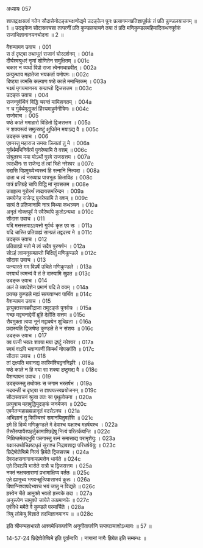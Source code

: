 अध्यायः 057

शापाद्राक्षसत्वं गतेन सौदासेनोदङ्कभक्षणोद्यमे उदङ्केन पुनः प्रत्यागमनप्रतिज्ञापूर्वकं तं प्रति कुण्डलयाचनम् ॥ 1 ॥ उदङ्केन सौदासवचसा तत्पत्नीं प्रति कुण्डलयाचने तया तं प्रति मणिकुण्डलमहिमादिकथनपूर्वकं राजाभिज्ञानानयनचोदना ॥ 2 ॥

वैशम्पायन उवाच ।	001  
स तं दृष्ट्वा तथाभूतं राजानं घोरदर्शनम् ।	001a  
दीर्घश्मश्रुधरं नॄणां शोणितेन समुक्षितम् ॥	001c  
चकार न व्यथां विप्रो राजा त्वेनमथाब्रवीत् ।	002a  
प्रत्युत्थाय महातेजा भयकर्ता यमोपमः ॥	002c  
दिष्ट्या त्वमसि कल्याण षष्ठे काले ममान्तिकम् ।	003a  
भक्ष्यं मृगयमाणस्य सम्प्राप्तो द्विजसत्तम ॥	003c  
उदङ्क उवाच ।	004  
राजन्गुर्वर्थिनं विद्धि चरन्तं मामिहागतम् ।	004a  
न च गुर्वर्थमुद्युक्तं हिंस्यमाहुर्मनीषिणः ॥	004c  
राजोवाच ।	005  
षष्ठे काले ममाहारो विहितो द्विजसत्तम ।	005a  
न शक्यस्त्वं समुत्स्रष्टुं क्षुधितेन मयाऽद्य वै ॥	005c  
उदङ्क उवाच ।	006  
एवमस्तु महाराज समयः क्रियतां तु मे ।	006a  
गुर्वर्थमभिनिर्वर्त्य पुनरेष्यामि ते वशम् ॥	006c  
संश्रुतश्च मया योऽर्थो गुरवे राजसत्तम ।	007a  
त्वदधीनः स राजेन्द्र तं त्वां भिक्षे नरेश्वर ॥	007c  
ददासि विप्रमुख्येभ्यस्त्वं हि रत्नानि नित्यदा ।	008a  
दाता च त्वं नरव्याघ्र पात्रभूतः क्षिताविह ।	008c  
पात्रं प्रतिग्रहे चापि विद्धि मां नृपसत्तम ॥	008e  
उपाहृत्य गुरोरर्थं त्वदायत्तमरिन्दम ।	009a  
समयेनेह राजेन्द्र पुनरेष्यामि ते वशम् ॥	009c  
सत्यं ते प्रतिजानामि नात्र मिथ्या कथञ्चन ।	010a  
अनृतं नोक्तपूर्वं मे स्वैरेष्वपि कुतोऽन्यथा ॥	010c  
सौदास उवाच ।	011  
यदि मत्तस्तवाऽऽयत्तो गुर्वर्थः कृत एव सः ।	011a  
यदि चास्ति प्रतिग्राह्यं साम्प्रतं तद्वदस्व मे ॥	011c  
उदङ्क उवाच ।	012  
प्रतिग्राह्यो मतो मे त्वं सदैव पुरुषर्षभ ।	012a  
सोऽहं त्वामनुसम्प्राप्तो भिक्षितुं मणिकुण्डले ॥	012c  
सौदास उवाच ।	013  
पत्न्यास्ते मम विप्रर्षे उचिते मणिकुण्डले ।	013a  
वरयार्थं त्वमन्यं वै तं ते दास्यामि सुव्रत ॥	013c  
उदङ्क उवाच ।	014  
अलं ते व्यपदेशेन प्रमाणं यदि ते वयम् ।	014a  
प्रयच्छ कुण्डले मह्यं सत्यवाग्भव पार्थिव ॥	014c  
वैशम्पायन उवाच ।	015  
इत्युक्तस्त्वब्रवीद्राजा तमुदङ्कं पुनर्वचः ।	015a  
गच्छ मद्वचनाद्देवीं ब्रूहि देहीति सत्तम ॥	015c  
सैवमुक्ता त्वया नूनं मद्वाक्येन शुचिव्रता ।	016a  
प्रदास्यति द्विजश्रेष्ठ कुण्डले ते न संशयः ॥	016c  
उदङ्क उवाच ।	017  
क्व पत्नी भवतः शक्या मया द्रष्टुं नरेश्वर ।	017a  
स्वयं वाऽपि भवान्पत्नीं किमर्थं नोपसर्पति ॥	017c  
सौदास उवाच ।	018  
तां द्रक्ष्यति भवानद्य कास्मिंश्चिद्वननिर्झरे ।	018a  
षष्ठे काले न हि मया सा शक्या द्रष्टुमद्य वै ॥	018c  
वैशम्पायन उवाच ।	019  
उदङ्कस्तु तथोक्तः स जगाम भरतर्षभ ।	019a  
मदयन्तीं च दृष्ट्वा स ज्ञापयत्स्वप्रयोजनम् ॥	019c  
सौदासवचनं श्रुत्वा ततः सा पृथुलोचना ।	020a  
प्रत्युवाच महाबुद्धिमुदङ्कं जनमेजय ॥	020c  
एवमेतन्महाब्रह्मन्नानृतं वदसेऽनघ ।	021a  
अभिज्ञानं तु किञ्चित्त्वं समानयितुमर्हसि ॥	021c  
इमे हि दिव्ये मणिकुण्डले मे देवाश्च यक्षाश्च महर्षयश्च ।	022a  
तैस्तैरुपायैरपहर्तुकामाश्छिद्रेषु नित्यं परितर्कयन्ति ॥	022c  
निक्षिप्तमेतद्भुवि पन्नगास्तु रत्नं समासाद्य परामृशेयुः ।	023a  
यक्षास्तथोच्छिष्टधृतं सुराश्च निद्रावशाद्वा परिधर्षयेयुः ॥	023c  
छिद्रेष्वेतेष्विमे नित्यं ह्रियेते द्विजसत्तम ।	024a  
देवराक्षसनागानामप्रमत्तेन धार्यते ॥	024c  
एते दिवाऽपि भासेते रात्रौ च द्विजसत्तम ।	025a  
नक्तं नक्षत्रताराणां प्रभामाक्षिप्य वर्ततः ॥	025c  
एते ह्यामुच्य भगवन्क्षुत्पिपासाभयं कुतः ।	026a  
विषाग्निश्वापदेभ्यश्च भयं जातु न विद्यते ॥	026c  
ह्रस्वेन चैते आमुक्ते भवतो ह्रस्वके तदा ।	027a  
अनुरूपेण चामुक्ते जायेते तत्प्रमाणके ॥	027c  
एवंविधे ममैते वै कुण्डले परमार्चिते ।	028a  
त्रिषु लोकेषु विज्ञाते तदभिज्ञानमानय ॥ ॥	028c  

इति श्रीमन्महाभारते आश्वमेधिकपर्वणि अनुगीतापर्वणि सप्तपञ्चाशोऽध्यायः ॥ 57 ॥

14-57-24 छिद्रेष्वेतेष्विमे इति पूर्वान्वयि । नागानां नागैः ह्रियेत इति सम्बन्धः ॥
